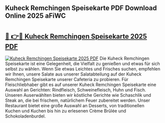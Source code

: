 ## Kuheck Remchingen Speisekarte PDF Download Online 2025 aFiWC

# <h2><a href="http://gc882b9.nevu.top/?p=Kuheck+Remchingen+Speisekarte">🔗 👉🔴 Kuheck Remchingen Speisekarte 2025 PDF</a></h2>

[![Kuheck Remchingen Speisekarte 2025 PDF](https://i.imgur.com/dBaPXMq.png)](http://gc882b9.nevu.top/?p=Kuheck+Remchingen+Speisekarte)
Die Kuheck Remchingen Speisekarte ist eine Gelegenheit, die Vielfalt zu genießen und etwas für sich selbst zu wählen. Wenn Sie etwas Leichtes und Frisches suchen, empfehlen wir Ihnen, unsere Salate aus unserer Salatabteilung auf der Kuheck Remchingen Speisekarte unserer Cafeteria zu probieren. Für Fleischliebhaber gibt es auf unserer Kuheck Remchingen Speisekarte eine Auswahl an Gerichten: Rindfleisch, Schweinefleisch, Huhn und Fisch. Unseren Auserwählten bieten wir köstliche Gerichte wie Schaschlik und Steak an, die bei frischem, natürlichem Feuer zubereitet werden. Unser Restaurant bietet eine große Auswahl an Desserts, von traditionellen Kuchen und Kuchen bis hin zu erlesenen Crème Brûlée und Schokoladenburdel.
